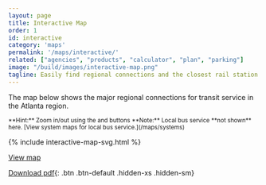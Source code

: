 ```yaml
---
layout: page
title: Interactive Map
order: 1
id: interactive
category: 'maps'
permalink: '/maps/interactive/'
related: ["agencies", "products", "calculator", "plan", "parking"]
image: "/build/images/interactive-map.png"
tagline: Easily find regional connections and the closest rail station or park 'n' ride lot to you.
---
```


The map below shows the major regional connections for transit service in the Atlanta region.

<small>
**Hint:** Zoom in/out using the <i class="fa fa-plus"></i> and <i class="fa fa-minus"></i> buttons
</small>

<small>
**Note:** Local bus service <!-- (in Fulton, DeKalb, Cobb, Gwinnett, Clayton, and Cherokee counties) --> **not shown** here.
[View system maps for local bus service.](/maps/systems)
</small>

{% include interactive-map-svg.html %}


[<i class="fa fa-search-plus right-5"></i>View map](/assets/images/maps/regional_map.png) 


[<i class="fa fa-download right-5"></i>Download pdf](/assets/images/maps/regional_map.pdf){: .btn .btn-default .hidden-xs .hidden-sm}

